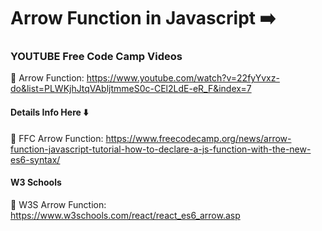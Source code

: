 # Arrow Function in Javascript ➡️

### YOUTUBE Free Code Camp Videos 

🚀 Arrow Function: https://www.youtube.com/watch?v=22fyYvxz-do&list=PLWKjhJtqVAbljtmmeS0c-CEl2LdE-eR_F&index=7

#### Details Info Here ⬇️

🚀 FFC Arrow Function: https://www.freecodecamp.org/news/arrow-function-javascript-tutorial-how-to-declare-a-js-function-with-the-new-es6-syntax/

#### W3 Schools

🚀 W3S Arrow Function: https://www.w3schools.com/react/react_es6_arrow.asp


